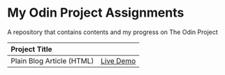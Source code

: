 # My Odin Project Assignments
A repository that contains contents and my progress on The Odin Project

| Project Title     |  | 
| :---                 |    :----:   | 
| Plain Blog Article (HTML)    | [Live Demo](https://top-html-blog-article.netlify.app/) |        
